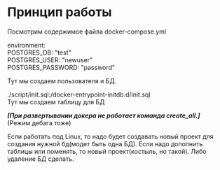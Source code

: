 # Принцип работы
Посмотрим содержимое файла docker-compose.yml  

environment:  
POSTGRES_DB: "test"  
POSTGRES_USER: "newuser"  
POSTGRES_PASSWORD: "password"  

Тут мы создаем пользователя и БД.  

./script/init.sql:/docker-entrypoint-initdb.d/init.sql  
Тут мы создаем таблицу для БД  

**_[При развертывании докера не работает команда create_all.]_**  
(Режим дебага тоже)  

Если работать под Linux, то надо будет создавать новый проект для создания нужной бд(модет быть одна БД). Если надо дополнить таблицы или поменять, то новый проект(костыль, но такой). Либо удаление БД сделать. 
